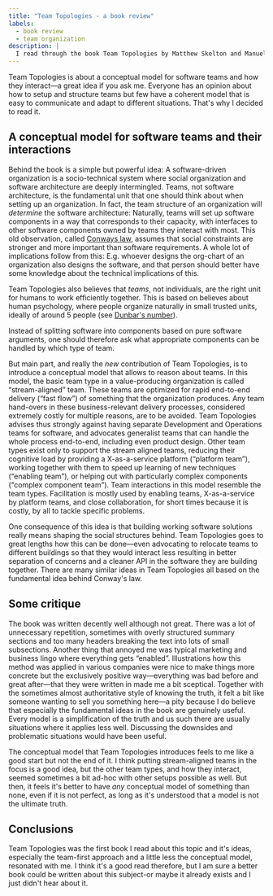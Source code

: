 ```yaml
---
title: "Team Topologies - a book review"
labels:
  - book review
  - team organization
description: |
  I read through the book Team Topologies by Matthew Skelton and Manuel Pais. It is about how team structures affect software organizations. Here are a few thoughts about it.
---
```



Team Topologies is about a conceptual model for software teams and how they interact—a great idea if you ask me. Everyone has an opinion about how to setup and structure teams but few have a coherent model that is easy to communicate and adapt to different situations. That's why I decided to read it.

## A conceptual model for software teams and their interactions

Behind the book is a simple but powerful idea: A software-driven organization is a socio-technical system where social organization and software architecture are deeply intermingled. Teams, not software architecture, is the fundamental unit that one should think about when setting up an organization. In fact, the team structure of an organization will _determine_ the software architecture: Naturally, teams will set up software components in a way that corresponds to their capacity, with interfaces to other software components owned by teams they interact with most. This old observation, called [Conways law](https://en.wikipedia.org/wiki/Conway%27s_law), assumes that social constraints are stronger and more important than software requirements. A whole lot of implications follow from this: E.g. whoever designs the org-chart of an organization also designs the software, and that person should better have some knowledge about the technical implications of this.

Team Topologies also believes that _teams_, not individuals, are the right unit for humans to work efficiently together. This is based on believes about human psychology, where people organize naturally in small trusted units, ideally of around 5 people (see [Dunbar's number](https://en.wikipedia.org/wiki/Dunbar%27s_number)).

Instead of splitting software into components based on pure software arguments, one should therefore ask what appropriate components can be handled by which type of team.

But main part, and really the _new_ contribution of Team Topologies, is to introduce a conceptual model that allows to reason about teams. In this model, the basic team type in a value-producing organization is called “stream-aligned” team. These teams are optimized for rapid end-to-end delivery (“fast flow”) of something that the organization produces. Any team hand-overs in these business-relevant delivery processes, considered extremely costly for multiple reasons, are to be avoided. Team Topologies advises thus strongly against having separate Development and Operations teams for software, and advocates generalist teams that can handle the whole process end-to-end, including even product design. Other team types exist only to support the stream aligned teams, reducing their cognitive load by providing a X-as-a-service platform (“platform team”), working together with them to speed up learning of new techniques (“enabling team”), or helping out with particularly complex components (“complex component team”). Team interactions in this model resemble the team types. Facilitation is mostly used by enabling teams, X-as-a-service by platform teams, and close collaboration, for short times because it is costly, by all to tackle specific problems.

One consequence of this idea is that building working software solutions really means shaping the social structures behind. Team Topologies goes to great lengths how this can be done—even advocating to relocate teams to different buildings so that they would interact less resulting in better separation of concerns and a cleaner API in the software they are building together. There are many similar ideas in Team Topologies all based on the fundamental idea behind Conway's law.

## Some critique

The book was written decently well although not great. There was a lot of unnecessary repetition, sometimes with overly structured summary sections and too many headers breaking the text into lots of small subsections. Another thing that annoyed me was typical marketing and business lingo where everything gets “enabled”. Illustrations how this method was applied in various companies were nice to make things more concrete but the exclusively positive way—everything was bad before and great after—that they were written in made me a bit sceptical. Together with the sometimes almost authoritative style of knowing the truth, it felt a bit like someone wanting to sell you something here—a pity because I do believe that especially the fundamental ideas in the book are genuinely useful. Every model is a simplification of the truth and us such there are usually situations where it applies less well. Discussing the downsides and problematic situations would have been useful.

The conceptual model that Team Topologies introduces feels to me like a good start but not the end of it. I think putting stream-aligned teams in the focus is a good idea, but the other team types, and how they interact, seemed sometimes a bit ad-hoc with other setups possible as well. But then, it feels it's better to have _any_ conceptual model of something than none, even if it is not perfect, as long as it's understood that a model is not the ultimate truth.

## Conclusions

Team Topologies was the first book I read about this topic and it's ideas, especially the team-first approach and a little less the conceptual model, resonated with me. I think it's a good read therefore, but I am sure a better book could be written about this subject-or maybe it already exists and I just didn't hear about it.
